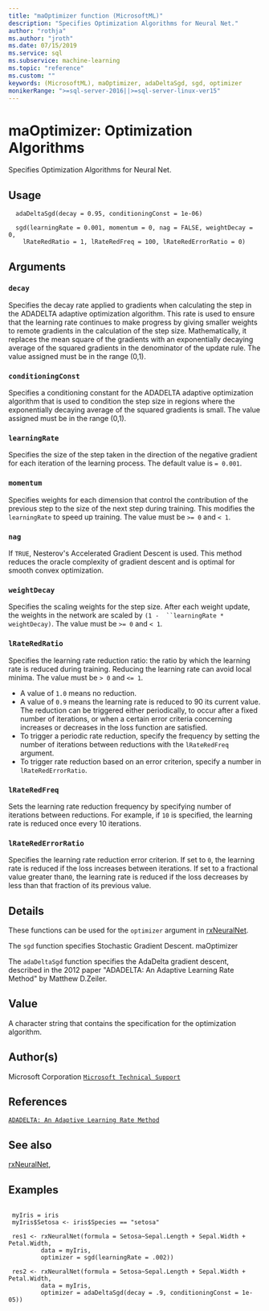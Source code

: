 ```yaml
---
title: "maOptimizer function (MicrosoftML)"
description: "Specifies Optimization Algorithms for Neural Net."
author: "rothja"
ms.author: "jroth"
ms.date: 07/15/2019
ms.service: sql
ms.subservice: machine-learning
ms.topic: "reference"
ms.custom: ""
keywords: (MicrosoftML), maOptimizer, adaDeltaSgd, sgd, optimizer
monikerRange: ">=sql-server-2016||>=sql-server-linux-ver15"
---
```





 # maOptimizer: Optimization Algorithms 
 

Specifies Optimization Algorithms for Neural Net.


 ## Usage

```   
  adaDeltaSgd(decay = 0.95, conditioningConst = 1e-06)

  sgd(learningRate = 0.001, momentum = 0, nag = FALSE, weightDecay = 0,
    lRateRedRatio = 1, lRateRedFreq = 100, lRateRedErrorRatio = 0)

```

 ## Arguments



 ### `decay`
 Specifies the decay rate applied to gradients when calculating the step in the ADADELTA adaptive optimization algorithm. This rate is used  to ensure that the learning rate continues to make progress by giving smaller weights to remote gradients in the calculation of the step size. Mathematically, it replaces the mean square of the gradients with an exponentially decaying  average of the squared gradients in the denominator of the update rule. The  value assigned must be in the range (0,1). 



 ### `conditioningConst`
 Specifies a conditioning constant for the ADADELTA  adaptive optimization algorithm that is used to condition the step size in   regions where the exponentially decaying average of the squared gradients  is small. The value assigned must be in the range (0,1). 



 ### `learningRate`
 Specifies the size of the step taken in the direction of the negative gradient for each iteration of the learning process.   The default value is `= 0.001`. 



 ### `momentum`
 Specifies weights for each dimension that control the contribution of the previous step to the size of the next step during  training. This modifies the `learningRate` to speed up training. The value must be `>= 0` and `< 1`. 



 ### `nag`
 If `TRUE`, Nesterov's Accelerated Gradient Descent is used.  This method reduces the oracle complexity of gradient descent and is optimal  for smooth convex optimization. 



 ### `weightDecay`
 Specifies the scaling weights for the step size. After  each weight update, the weights in the network are scaled by `(1 -  ``learningRate * weightDecay)`. The value must be `>= 0` and `< 1`. 



 ### `lRateRedRatio`
 Specifies the learning rate reduction ratio: the ratio by which the learning rate is reduced during training. Reducing the learning rate can avoid local minima. The value must be `> 0` and `<= 1`.    
*   A value of `1.0` means no reduction.   
*   A value of `0.9` means the learning rate is reduced to 90  its current value.  
 The reduction can be triggered either periodically, to occur after a fixed   number of iterations, or when a certain error criteria concerning increases  or decreases in the loss function are satisfied.    
*   To trigger a periodic rate reduction, specify the frequency  by setting the number of iterations between reductions with the  `lRateRedFreq` argument.   
*   To trigger rate reduction based on an error criterion, specify a number   in `lRateRedErrorRatio`. 




 ### `lRateRedFreq`
 Sets the learning rate reduction frequency by specifying  number of iterations between reductions. For example, if `10` is  specified, the learning rate is reduced once every 10 iterations. 



 ### `lRateRedErrorRatio`
 Specifies the learning rate reduction error criterion.  If set to `0`, the learning rate is reduced if the loss increases between iterations. If set to a fractional value greater than`0`, the learning rate is reduced if the loss decreases by less than that fraction of its previous value. 



 ## Details

These functions can be used for the `optimizer` argument in 
[rxNeuralNet](rxNeuralNet.md). 


The `sgd` function specifies Stochastic Gradient Descent. maOptimizer

The `adaDeltaSgd` function specifies the AdaDelta gradient 
descent, described in the 2012 paper "ADADELTA: An Adaptive Learning Rate 
Method" by Matthew D.Zeiler. 




 ## Value

A character string that contains the specification for the 
 optimization algorithm.

 ## Author(s)

Microsoft Corporation [`Microsoft Technical Support`](https://go.microsoft.com/fwlink/?LinkID=698556&clcid=0x409)



 ## References

[`ADADELTA: An Adaptive Learning Rate Method`](https://arxiv.org/abs/1212.5701)



 ## See also

[rxNeuralNet](rxNeuralNet.md),

 ## Examples

 ```

  myIris = iris
  myIris$Setosa <- iris$Species == "setosa"

  res1 <- rxNeuralNet(formula = Setosa~Sepal.Length + Sepal.Width + Petal.Width,
          data = myIris, 
          optimizer = sgd(learningRate = .002))

  res2 <- rxNeuralNet(formula = Setosa~Sepal.Length + Sepal.Width + Petal.Width,
          data = myIris, 
          optimizer = adaDeltaSgd(decay = .9, conditioningConst = 1e-05))
```



